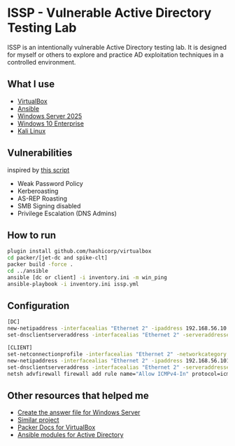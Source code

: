 # ISSP - Vulnerable Active Directory Testing Lab

ISSP is an intentionally vulnerable Active Directory testing lab. It is designed for myself or others to explore and practice AD exploitation techniques in a controlled environment.

## What I use
- [VirtualBox](https://www.virtualbox.org/)
- [Ansible](https://www.ansible.com/)
- [Windows Server 2025](https://www.microsoft.com/en-us/evalcenter/evaluate-windows-server-2025)
- [Windows 10 Enterprise](https://www.microsoft.com/en-us/evalcenter/evaluate-windows-10-enterprise)
- [Kali Linux](https://www.kali.org/)

## Vulnerabilities
inspired by [this script](https://github.com/safebuffer/vulnerable-AD)
- Weak Password Policy
- Kerberoasting
- AS-REP Roasting
- SMB Signing disabled
- Privilege Escalation (DNS Admins)

## How to run
```bash
plugin install github.com/hashicorp/virtualbox
cd packer/[jet-dc and spike-clt]
packer build -force .
cd ../ansible
ansible [dc or client] -i inventory.ini -m win_ping
ansible-playbook -i inventory.ini issp.yml
```

## Configuration
```bash
[DC]
new-netipaddress -interfacealias "Ethernet 2" -ipaddress 192.168.56.10 -prefixlength 24
set-dnsclientserveraddress -interfacealias "Ethernet 2" -serveraddresses 192.168.56.10

[CLIENT]
set-netconnectionprofile -interfacealias "Ethernet 2" -networkcategory private
new-netipaddress -interfacealias "Ethernet 2" -ipaddress 192.168.56.101 -prefixlength 24 -defaultgateway 192.168.56.10
set-dnsclientserveraddress -interfacealias "Ethernet 2" -serveraddresses 192.168.56.10
netsh advfirewall firewall add rule name="Allow ICMPv4-In" protocol=icmpv4:8,any dir=in action=allow
```

## Other resources that helped me
- [Create the answer file for Windows Server](https://github.com/chef/bento/blob/main/packer_templates/win_answer_files/2025/Autounattend.xml)
- [Similar project](https://github.com/dteslya/win-iac-lab)
- [Packer Docs for VirtualBox](https://developer.hashicorp.com/packer/integrations/hashicorp/virtualbox/latest/components/builder/iso)
- [Ansible modules for Active Directory](https://galaxy.ansible.com/ui/repo/published/microsoft/ad/docs/?extIdCarryOver=true&sc_cid=701f2000001OH7YAAW)
